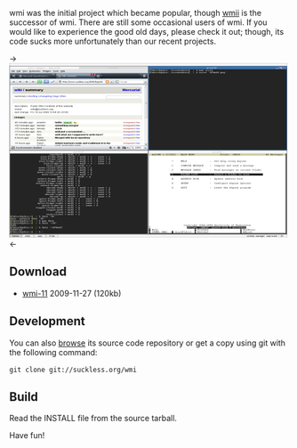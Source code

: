 wmi was the initial project which became popular, though
[wmii](http://wmii.suckless.org) is the successor of wmi. There are still some
occasional users of wmi. If you would like to experience the good old days,
please check it out; though, its code sucks more unfortunately than
our recent projects.

->[![Screenshot](screenshots/wmi-20080718s.png)](screenshots/wmi-20080718.png)<-

Download
--------
* [wmi-11](http://dl.suckless.org/wmi/wmi-11.tar.gz) 2009-11-27 (120kb)

Development
-----------
You can also [browse](http://git.suckless.org/wmi) its source code repository or
get a copy using git with the
following command:

	git clone git://suckless.org/wmi

Build
-----
Read the INSTALL file from the source tarball.

Have fun!
